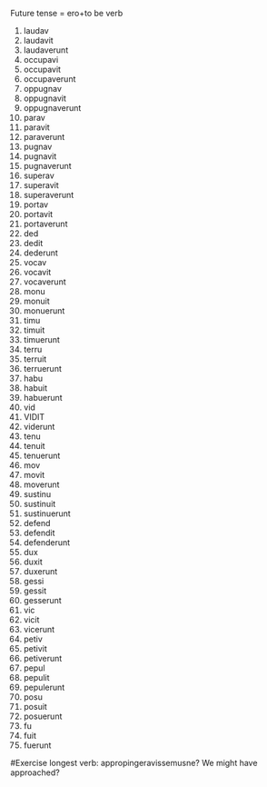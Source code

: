 Future tense = ero+to be verb

1. laudav
  1. laudavit
  1. laudaverunt
1. occupavi
  1. occupavit
  1. occupaverunt 
1. oppugnav
  1. oppugnavit
  1. oppugnaverunt
1. parav
  1. paravit
  1. paraverunt
1. pugnav
  1. pugnavit
  1. pugnaverunt
1. superav
  1. superavit
  1. superaverunt
1. portav
  1. portavit
  1. portaverunt
1. ded
  1. dedit
  1. dederunt 
1. vocav
  1. vocavit
  1. vocaverunt
1. monu
  1. monuit
  1. monuerunt
1. timu
  1. timuit
  1. timuerunt
1. terru
  1. terruit
  1. terruerunt
1. habu
  1. habuit
  1. habuerunt
1. vid
  1. VIDIT
  1. viderunt
1. tenu
  1. tenuit
  1. tenuerunt
1. mov
  1. movit
  1. moverunt
1. sustinu 
  1. sustinuit 
  1. sustinuerunt
1. defend
  1. defendit
  1. defenderunt
1. dux
  1. duxit
  1. duxerunt
1. gessi
  1. gessit
  1. gesserunt
1. vic
  1. vicit
  1. vicerunt
1. petiv
  1. petivit
  1. petiverunt
1. pepul
  1. pepulit
  1. pepulerunt 
1. posu
  1. posuit
  1. posuerunt
1. fu
  1. fuit
  1. fuerunt


#Exercise 
longest verb: appropingeravissemusne? We might have approached?
